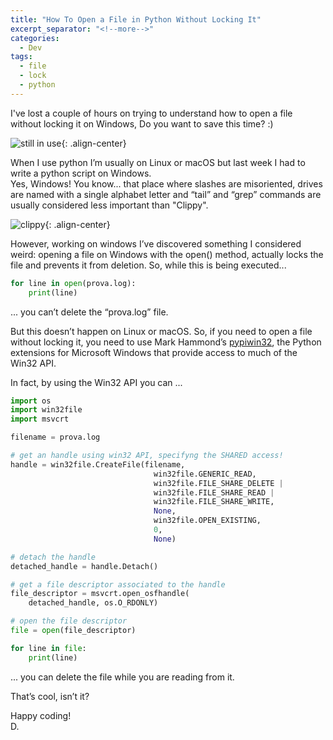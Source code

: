 ```yaml
---
title: "How To Open a File in Python Without Locking It"
excerpt_separator: "<!--more-->"
categories:
  - Dev
tags:
  - file
  - lock
  - python
---
```

I've lost a couple of hours on trying to understand how to open a file without locking it on Windows, Do you want to save this time? :)

<!--more-->

![still in use](https://imgs.xkcd.com/comics/still_in_use.png){: .align-center}

When I use python I’m usually on Linux or macOS but last week I had to write a python script on Windows.  
Yes, Windows! You know... that place where slashes are misoriented, drives are named with a single alphabet letter and “tail” and “grep” commands are usually considered less important than "Clippy".

![clippy](https://cdn-images-1.medium.com/max/800/1*eTEvMXSe7JqbnYEu6U2d5w.jpeg){: .align-center}

However, working on windows I’ve discovered something I considered weird: opening a file on Windows with the open() method, actually locks the file and prevents it from deletion.
So, while this is being executed...

```python
for line in open(prova.log):
    print(line)
```

... you can’t delete the “prova.log” file.

But this doesn’t happen on Linux or macOS.
So, if you need to open a file without locking it, you need to use Mark Hammond’s [pypiwin32](https://pypi.python.org/pypi/pypiwin32), the Python extensions for Microsoft Windows that provide access to much of the Win32 API.

In fact, by using the Win32 API you can ...

```python
import os
import win32file
import msvcrt

filename = prova.log

# get an handle using win32 API, specifyng the SHARED access!
handle = win32file.CreateFile(filename,
                                win32file.GENERIC_READ,
                                win32file.FILE_SHARE_DELETE |
                                win32file.FILE_SHARE_READ |
                                win32file.FILE_SHARE_WRITE,
                                None,
                                win32file.OPEN_EXISTING,
                                0,
                                None)

# detach the handle
detached_handle = handle.Detach()

# get a file descriptor associated to the handle
file_descriptor = msvcrt.open_osfhandle(
    detached_handle, os.O_RDONLY)

# open the file descriptor
file = open(file_descriptor)

for line in file:
    print(line)
```

... you can delete the file while you are reading from it.

That’s cool, isn’t it?

Happy coding!  
D.
